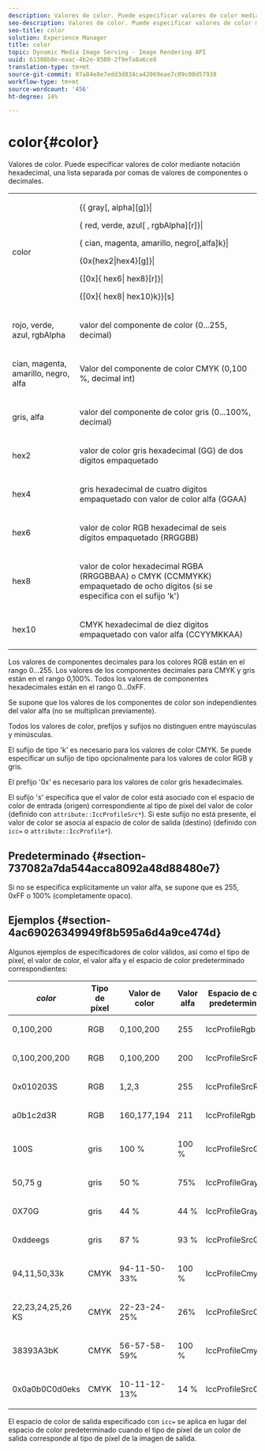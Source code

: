 ```yaml
---
description: Valores de color. Puede especificar valores de color mediante notación hexadecimal, una lista separada por comas de valores de componentes o decimales.
seo-description: Valores de color. Puede especificar valores de color mediante notación hexadecimal, una lista separada por comas de valores de componentes o decimales.
seo-title: color
solution: Experience Manager
title: color
topic: Dynamic Media Image Serving - Image Rendering API
uuid: 61308b8e-eaac-4b2e-8500-2f9efa8a6ce8
translation-type: tm+mt
source-git-commit: 97a84e8e7edd3d834ca42069eae7c09c00d57938
workflow-type: tm+mt
source-wordcount: '456'
ht-degree: 14%

---
```



# color{#color}

Valores de color. Puede especificar valores de color mediante notación hexadecimal, una lista separada por comas de valores de componentes o decimales.

<table id="simpletable_9EBE66066E854ABE978F8F7ADC66BDE3"> 
 <tr class="strow"> 
  <td class="stentry"> <p><span class="codeph"> <span class="varname"> color</span> </span> </p></td> 
  <td class="stentry"> <p> <span class="codeph">{{<span class="varname"> gray</span>[,<span class="varname"> alpha</span>][g]}|</span> </p> <p> <span class="codeph"> {<span class="varname"> red</span>,<span class="varname"> verde</span>,<span class="varname"> azul</span>[ ,<span class="varname"> rgbAlpha</span>][r]}|</span> </p> <p> <span class="codeph"> {<span class="varname"> cian</span>,  <span class="varname"> magenta</span>,  <span class="varname"> amarillo</span>,  <span class="varname"> negro</span>[,alfa]k}|</span> </p> <p> <span class="codeph"> {0x{hex2|hex4}[g]}|</span> </p> <p> <span class="codeph">{[0x]{<span class="varname"> hex6</span>|<span class="varname"> hex8</span>}[r]}|</span> </p> <p> <span class="codeph"> {[0x]{<span class="varname"> hex8</span>|<span class="varname"> hex10</span>}k}}[s]</span> </p> </td> 
 </tr> 
 <tr class="strow"> 
  <td class="stentry"> <p><span class="codeph"> <span class="varname"> rojo</span>,  <span class="varname"> verde</span>,  <span class="varname"> azul</span>,  <span class="varname"> rgbAlpha</span></span> </p> </td> 
  <td class="stentry"> <p>valor del componente de color (0...255, decimal) </p> </td> 
 </tr> 
 <tr class="strow"> 
  <td class="stentry"> <p><span class="codeph"> <span class="varname"> cian</span>,  <span class="varname"> magenta</span>,  <span class="varname"> amarillo</span>,  <span class="varname"> negro</span>,  <span class="varname"> alfa</span></span> </p></td> 
  <td class="stentry"> <p>Valor del componente de color CMYK (0,100 %, decimal int) </p></td> 
 </tr> 
 <tr class="strow"> 
  <td class="stentry"> <p><span class="codeph"> <span class="varname"> gris</span>,  <span class="varname"> alfa</span></span> </p> </td> 
  <td class="stentry"> <p>valor del componente de color gris (0...100%, decimal) </p> </td> 
 </tr> 
 <tr class="strow"> 
  <td class="stentry"> <p><span class="codeph"> <span class="varname"> hex2</span> </span> </p></td> 
  <td class="stentry"> <p>valor de color gris hexadecimal (GG) de dos dígitos empaquetado </p></td> 
 </tr> 
 <tr class="strow"> 
  <td class="stentry"> <p><span class="codeph"> <span class="varname"> hex4</span> </span> </p> </td> 
  <td class="stentry"> <p>gris hexadecimal de cuatro dígitos empaquetado con valor de color alfa (GGAA) </p> </td> 
 </tr> 
 <tr class="strow"> 
  <td class="stentry"> <p><span class="codeph"> <span class="varname"> hex6</span> </span> </p> </td> 
  <td class="stentry"> <p>valor de color RGB hexadecimal de seis dígitos empaquetado (RRGGBB) </p></td> 
 </tr> 
 <tr class="strow"> 
  <td class="stentry"> <p><span class="codeph"> <span class="varname"> hex8</span> </span> </p> </td> 
  <td class="stentry"> <p>valor de color hexadecimal RGBA (RRGGBBAA) o CMYK (CCMMYKK) empaquetado de ocho dígitos (si se especifica con el sufijo 'k') </p></td> 
 </tr> 
 <tr class="strow"> 
  <td class="stentry"> <p><span class="codeph"> <span class="varname"> hex10</span> </span> </p></td> 
  <td class="stentry"> <p>CMYK hexadecimal de diez dígitos empaquetado con valor alfa (CCYYMKKAA) </p> </td> 
 </tr> 
</table>

Los valores de componentes decimales para los colores RGB están en el rango 0...255. Los valores de los componentes decimales para CMYK y gris están en el rango 0,100%. Todos los valores de componentes hexadecimales están en el rango 0...0xFF.

Se supone que los valores de los componentes de color son independientes del valor alfa (no se multiplican previamente).

Todos los valores de color, prefijos y sufijos no distinguen entre mayúsculas y minúsculas.

El sufijo de tipo &#39;k&#39; es necesario para los valores de color CMYK. Se puede especificar un sufijo de tipo opcionalmente para los valores de color RGB y gris.

El prefijo &#39;0x&#39; es necesario para los valores de color gris hexadecimales.

El sufijo &#39;s&#39; especifica que el valor de color está asociado con el espacio de color de entrada (origen) correspondiente al tipo de píxel del valor de color (definido con `attribute::IccProfileSrc*`). Si este sufijo no está presente, el valor de color se asocia al espacio de color de salida (destino) (definido con `icc=` o `attribute::IccProfile*`).

## Predeterminado {#section-737082a7da544acca8092a48d88480e7}

Si no se especifica explícitamente un valor alfa, se supone que es 255, 0xFF o 100% (completamente opaco).

## Ejemplos {#section-4ac69026349949f8b595a6d4a9ce474d}

Algunos ejemplos de especificadores de color válidos, así como el tipo de píxel, el valor de color, el valor alfa y el espacio de color predeterminado correspondientes:

<table id="table_1539E74A1EC545F1B5398D86A27079D1"> 
 <thead> 
  <tr> 
   <th class="entry"> <b> <i>color</i> </b> </th> 
   <th class="entry"> <b>Tipo de píxel</b> </th> 
   <th class="entry"> <b>Valor de color</b> </th> 
   <th class="entry"> <b>Valor alfa</b> </th> 
   <th class="entry"> <b>Espacio de color predeterminado  </b> </th> 
  </tr> 
 </thead>
 <tbody> 
  <tr> 
   <td> <p>0,100,200 </p> </td> 
   <td> <p>RGB </p> </td> 
   <td> <p>0,100,200 </p> </td> 
   <td> <p>255 </p> </td> 
   <td> <p> <span class="codeph"> IccProfileRgb</span> </p> </td> 
  </tr> 
  <tr> 
   <td> <p>0,100,200,200 </p> </td> 
   <td> <p>RGB </p> </td> 
   <td> <p>0,100,200 </p> </td> 
   <td> <p>200 </p> </td> 
   <td> <p> <span class="codeph"> IccProfileSrcRgb</span> </p> </td> 
  </tr> 
  <tr> 
   <td> <p>0x010203S </p> </td> 
   <td> <p>RGB </p> </td> 
   <td> <p>1,2,3 </p> </td> 
   <td> <p>255 </p> </td> 
   <td> <p> <span class="codeph"> IccProfileSrcRgb</span> </p> </td> 
  </tr> 
  <tr> 
   <td> <p>a0b1c2d3R </p> </td> 
   <td> <p>RGB </p> </td> 
   <td> <p>160,177,194 </p> </td> 
   <td> <p>211 </p> </td> 
   <td> <p> <span class="codeph"> IccProfileRgb</span> </p> </td> 
  </tr> 
  <tr> 
   <td> <p>100S </p> </td> 
   <td> <p>gris </p> </td> 
   <td> <p>100 % </p> </td> 
   <td> <p>100 % </p> </td> 
   <td> <p> <span class="codeph"> IccProfileSrcGray</span> </p> </td> 
  </tr> 
  <tr> 
   <td> <p>50,75 g </p> </td> 
   <td> <p>gris </p> </td> 
   <td> <p>50 % </p> </td> 
   <td> <p>75% </p> </td> 
   <td> <p> <span class="codeph"> IccProfileGray</span> </p> </td> 
  </tr> 
  <tr> 
   <td> <p>0X70G </p> </td> 
   <td> <p>gris </p> </td> 
   <td> <p>44 % </p> </td> 
   <td> <p>44 % </p> </td> 
   <td> <p> <span class="codeph"> IccProfileGray</span> </p> </td> 
  </tr> 
  <tr> 
   <td> <p>0xddeegs </p> </td> 
   <td> <p>gris </p> </td> 
   <td> <p>87 % </p> </td> 
   <td> <p>93 % </p> </td> 
   <td> <p> <span class="codeph"> IccProfileSrcGray  </span> </p> </td> 
  </tr> 
  <tr> 
   <td> <p>94,11,50,33k </p> </td> 
   <td> <p>CMYK </p> </td> 
   <td> <p>94-11-50-33% </p> </td> 
   <td> <p>100 % </p> </td> 
   <td> <p> <span class="codeph"> IccProfileCmyk</span> </p> </td> 
  </tr> 
  <tr> 
   <td> <p>22,23,24,25,26 KS </p> </td> 
   <td> <p>CMYK </p> </td> 
   <td> <p>22-23-24-25% </p> </td> 
   <td> <p>26% </p> </td> 
   <td> <p> <span class="codeph"> IccProfileSrcCmyk</span> </p> </td> 
  </tr> 
  <tr> 
   <td> <p>38393A3bK </p> </td> 
   <td> <p>CMYK </p> </td> 
   <td> <p>56-57-58-59% </p> </td> 
   <td> <p>100 % </p> </td> 
   <td> <p> <span class="codeph"> IccProfileCmyk</span> </p> </td> 
  </tr> 
  <tr> 
   <td> <p>0x0a0b0C0d0eks </p> </td> 
   <td> <p>CMYK </p> </td> 
   <td> <p>10-11-12-13% </p> </td> 
   <td> <p>14 % </p> </td> 
   <td> <p> <span class="codeph"> IccProfileSrcCmyk</span> </p> </td> 
  </tr> 
 </tbody> 
</table>

El espacio de color de salida especificado con `icc=` se aplica en lugar del espacio de color predeterminado cuando el tipo de píxel de un color de salida corresponde al tipo de píxel de la imagen de salida.
